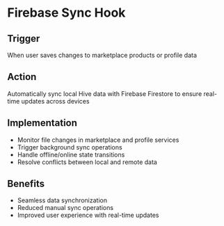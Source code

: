 # Firebase Sync Hook

## Trigger
When user saves changes to marketplace products or profile data

## Action
Automatically sync local Hive data with Firebase Firestore to ensure real-time updates across devices

## Implementation
- Monitor file changes in marketplace and profile services
- Trigger background sync operations
- Handle offline/online state transitions
- Resolve conflicts between local and remote data

## Benefits
- Seamless data synchronization
- Reduced manual sync operations
- Improved user experience with real-time updates